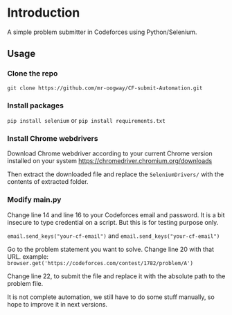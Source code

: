 # Introduction

A simple problem submitter in Codeforces using Python/Selenium.

## Usage

### Clone the repo
`git clone https://github.com/mr-oogway/CF-submit-Automation.git`

### Install packages
`pip install selenium` or `pip install requirements.txt`

### Install Chrome webdrivers

Download Chrome webdriver according to your current Chrome version installed on your system
https://chromedriver.chromium.org/downloads

Then extract the downloaded file and replace the `SeleniumDrivers/` with the contents of extracted folder.

### Modify main.py

Change line 14 and line 16 to your Codeforces email and password. It is a bit insecure to type credential on a script. But this is for testing purpose only.

`email.send_keys("your-cf-email")`
and
`email.send_keys("your-cf-email")`

Go to the problem statement you want to solve. Change line 20 with that URL.
example: `browser.get('https://codeforces.com/contest/1782/problem/A')`

Change line 22, to submit the file and replace it with the absolute path to the problem file.

It is not complete automation, we still have to do some stuff manually, so hope to improve it in next versions.